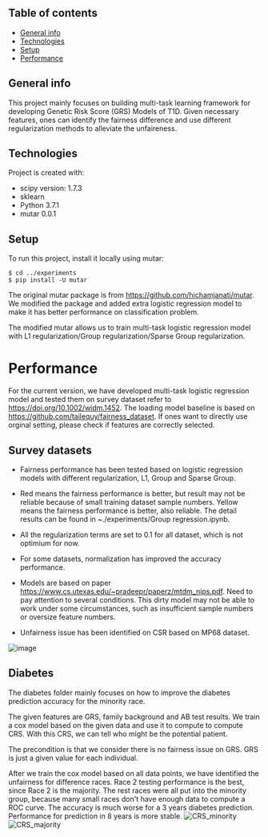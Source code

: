 ## Table of contents
* [General info](#general-info)
* [Technologies](#technologies)
* [Setup](#setup)
* [Performance](#performance)
## General info
This project mainly focuses on building multi-task learning framework for developing Genetic Risk Score (GRS) Models of T1D. Given necessary features, ones can identify the fairness difference and use different regularization methods to alleviate the unfaireness.
	
## Technologies
Project is created with:
* scipy version: 1.7.3
* sklearn
* Python 3.7.1
* mutar 0.0.1 
	
## Setup
To run this project, install it locally using mutar:

```
$ cd ../experiments
$ pip install -U mutar
```
The original mutar package is from https://github.com/hichamjanati/mutar. We modified the package and added extra logistic regression model to make it has better performance on classification problem.

The modified mutar allows us to train multi-task logistic regression model with L1 regularization/Group regularization/Sparse Group regularization. 

# Performance
For the current version, we have developed multi-task logistic regression model and tested them on survey dataset refer to https://doi.org/10.1002/widm.1452. The loading model baseline is based on https://github.com/tailequy/fairness_dataset. If ones want to directly use orginal setting, please check if features are correctly selected.
## Survey datasets
* Fairness performance has been tested based on logistic regression models with different regularization, L1, Group and Sparse Group.
* Red means the fairness performance is better, but result may not be reliable because of small training dataset sample numbers. Yellow means the fairness performance is better, also reliable. The detail results can be found in ~./experiments/Group regression.ipynb.

* All the regularization terms are set to 0.1 for all dataset, which is not optimium for now. 

* For some datasets, normalization has improved the accuracy performance.

* Models are based on paper https://www.cs.utexas.edu/~pradeepr/paperz/mtdm_nips.pdf. Need to pay attention to several conditions. This dirty model may not be able to work under some circumstances, such as insufficient sample numbers or oversize feature numbers.
* Unfairness issue has been identified on CSR based on MP68 dataset.

![image](https://user-images.githubusercontent.com/70342781/219811476-9052d519-c557-4eb2-b34a-628620ea7af7.png)

## Diabetes
The diabetes folder mainly focuses on how to improve the diabetes prediction accuracy for the minority race. 

The given features are GRS, family background and AB test results. We train a cox model based on the given data and use it to compute to compute CRS. With this CRS, we can tell who might be the potential patient.

The precondition is that we consider there is no fairness issue on GRS. GRS is just a given value for each individual. 

After we train the cox model based on all data points, we have identified the unfairness for difference races. Race 2 testing performance is the best, since Race 2 is the majority. The rest races were all put into the minority group, because many small races don't have enough data to compute a ROC curve. The accuracy is much worse for a 3 years diabetes prediction. Performance for prediction in 8 years is more stable.
![CRS_minority](https://github.com/Mingqian-Li/Fairness-annual-review/assets/70342781/4d662194-d346-4c40-a05c-b9ef7d4dd2fe)
![CRS_majority](https://github.com/Mingqian-Li/Fairness-annual-review/assets/70342781/b24462b0-dd3e-4796-80bc-679314de2cff)


